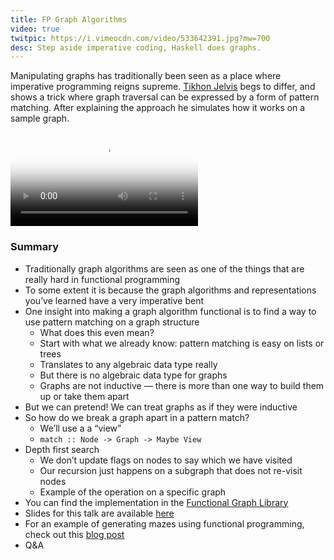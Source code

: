 ```yaml
---
title: FP Graph Algorithms
video: true
twitpic: https://i.vimeocdn.com/video/533642391.jpg?mw=700
desc: Step aside imperative coding, Haskell does graphs.
---
```


Manipulating graphs has traditionally been seen as a place where
imperative programming reigns supreme. [Tikhon Jelvis](http://jelv.is/)
begs to differ, and shows a trick where graph traversal can be
expressed by a form of pattern matching. After explaining the
approach he simulates how it works on a sample graph.

<video poster="https://i.vimeocdn.com/video/533642391.jpg?mw=700" class="video-js vjs-default-skin" controls preload="auto">
  <source src="https://player.vimeo.com/external/138339869.hd.mp4?s=e29a8ef4fa7370f4b2e13b753e4e9fd9" type="video/mp4">
</video>

### Summary

- Traditionally graph algorithms are seen as one of the things that
  are really hard in functional programming
- To some extent it is because the graph algorithms and representations
  you’ve learned have a very imperative bent
- One insight into making a graph algorithm functional is to find
  a way to use pattern matching on a graph structure
    - What does this even mean?
    - Start with what we already know: pattern matching is easy on lists or trees
    - Translates to any algebraic data type really
    - But there is no algebraic data type for graphs
    - Graphs are not inductive — there is more than one way to build
      them up or take them apart
- But we can pretend! We can treat graphs as if they were inductive
- So how do we break a graph apart in a pattern match?
    - We’ll use a a “view”
    - `match :: Node -> Graph -> Maybe View`
- Depth first search
    - We don’t update flags on nodes to say which we have visited
    - Our recursion just happens on a subgraph that does not re-visit nodes
    - Example of the operation on a specific graph
- You can find the implementation in the [Functional Graph Library](http://hackage.haskell.org/package/fgl)
- Slides for this talk are available [here](http://jelv.is/talks/inductive-graphs-at-wagon/#/sec-title-slide)
- For an example of generating mazes using functional programming,
  check out this [blog post](http://jelv.is/blog/Generating-Mazes-with-Inductive-Graphs/)
- Q&A
